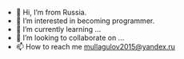 - 👋 Hi, I’m from Russia.
- 👀 I’m interested in becoming programmer.
- 🌱 I’m currently learning ...
- 💞️ I’m looking to collaborate on ...
- 📫 How to reach me mullagulov2015@yandex.ru

<!---
raino9/raino9 is a ✨ special ✨ repository because its `README.md` (this file) appears on your GitHub profile.
You can click the Preview link to take a look at your changes.
--->
